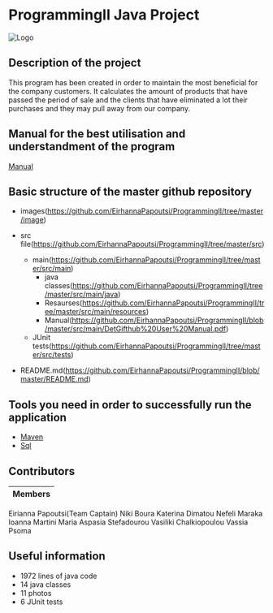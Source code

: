 # ProgrammingII Java Project

![Logo](https://github.com/EirhannaPapoutsi/ProgrammingII/blob/master/image/logo%20page2.png)

## Description of the project
This program has been created in order to maintain the most beneficial for the company customers. It calculates the amount of products that have passed the period of sale and the clients that have eliminated a lot their purchases and they may pull away from our company.

## Manual for the best utilisation and understandment of the program
[Manual](https://github.com/EirhannaPapoutsi/ProgrammingII/blob/master/src/main/DetGifthub%20User%20Manual.pdf)

## Basic structure of the master github repository
* images(https://github.com/EirhannaPapoutsi/ProgrammingII/tree/master/image)

* src file(https://github.com/EirhannaPapoutsi/ProgrammingII/tree/master/src)
   * main(https://github.com/EirhannaPapoutsi/ProgrammingII/tree/master/src/main)
     * java classes(https://github.com/EirhannaPapoutsi/ProgrammingII/tree/master/src/main/java)
     * Resaurses(https://github.com/EirhannaPapoutsi/ProgrammingII/tree/master/src/main/resources)
     * Manual(https://github.com/EirhannaPapoutsi/ProgrammingII/blob/master/src/main/DetGifthub%20User%20Manual.pdf)
   * JUnit tests(https://github.com/EirhannaPapoutsi/ProgrammingII/tree/master/src/tests)

* README.md(https://github.com/EirhannaPapoutsi/ProgrammingII/blob/master/README.md)

## Tools you need in order to successfully run the application
* [Maven]()
* [Sql](https://github.com/EirhannaPapoutsi/ProgrammingII/blob/master/SQLQueryforProgrammingII.sql)

## Contributors
| Members |
| --- |
Eirianna Papoutsi(Team Captain)
Niki Boura
Katerina Dimatou
Nefeli Maraka
Ioanna Martini
Maria Aspasia Stefadourou
Vasiliki Chalkiopoulou
Vassia Psoma

## Useful information
* 1972 lines of java code
* 14 java classes
* 11 photos
* 6 JUnit tests

